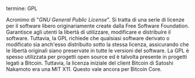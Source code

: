 termine: GPL

Acronimo di "*GNU General Public License*". Si tratta di una serie di licenze per il software libero originariamente create dalla Free Software Foundation. Garantisce agli utenti la libertà di utilizzare, modificare e distribuire il software. Tuttavia, la GPL richiede che qualsiasi software derivato o modificato sia anch'esso distribuito sotto la stessa licenza, assicurando che le libertà originali siano preservate in tutte le versioni del software. La GPL è spesso utilizzata per progetti open source ed è talvolta presente in progetti legati a Bitcoin. Tuttavia, la licenza iniziale del client Bitcoin di Satoshi Nakamoto era una MIT X11. Questo vale ancora per Bitcoin Core.